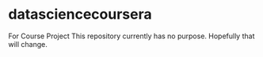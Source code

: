 # datasciencecoursera
For Course Project
This repository currently has no purpose. Hopefully that will change.
